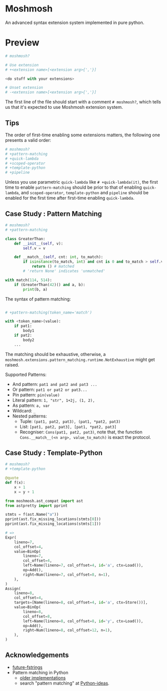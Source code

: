 # Moshmosh

An advanced syntax extension system implemented in pure python.

# Preview

```python
# moshmosh?

# Use extension
# +<extension name>[<extension arg>{','}]

<do stuff with your extensions>

# Unset extension
# -<extension name>[<extension arg>{','}]
```

The first line of the file should start with a comment `# moshmosh?`, which tells us
that it's expected to use Moshmosh extension system.


## Tips

The order of first-time enabling some extensions matters, the following one presents a valid order:

```python
# moshmosh?
# +pattern-matching
# +quick-lambda
# +scoped-operator
# +template-python
# +pipeline
```

Unless you use parametric `quick-lambda` like `# +quick-lambda(it)`,
the first time to enable `pattern-matching` should be prior to that of enabling `quick-lambda`, and `scoped-operator`, `template-python` and `pipeline` should be enabled for the first time after first-time enabling `quick-lambda`.

## Case Study : Pattern Matching

```python
# moshmosh?
# +pattern-matching

class GreaterThan:
    def __init__(self, v):
        self.v = v

    def __match__(self, cnt: int, to_match):
        if isinstance(to_match, int) and cnt is 0 and to_match > self.v:
            return () # matched
        # 'return None' indicates 'unmatched'

with match(114, 514):
    if (GreaterThan(42)() and a, b):
        print(b, a)
```

The syntax of pattern matching:
```python

# +pattern-matching(token_name='match')

with <token_name>(value):
    if pat1:
        body1
    if pat2:
        body2
    ...
```

The matching should be exhaustive, otherwise,
a `moshmosh.extensions.pattern_matching.runtime.NotExhaustive`
might get raised.

Supported Patterns:
- And pattern: `pat1 and pat2 and pat3 ...`
- Or pattern: `pat1 or pat2 or pat3...`
- Pin pattern: `pin(value)`
- Literal pattern: `1, "str", 1+2j, (1, 2),`
- As pattern: `a, var`
- Wildcard: `_`
- Nested patterns:
    - Tuple: `(pat1, pat2, pat3), (pat1, *pat2, pat3)`
    - List:  `[pat1, pat2, pat3], [pat1, *pat2, pat3]`
    - Recogniser: `Cons(pat1, pat2, pat3)`, note that,
        the function `Cons.__match__(<n arg>, value_to_match)` is exact the protocol.



## Case Study : Template-Python

```python
# moshmosh?
# +template-python

@quote
def f(x):
    x + 1
    x = y + 1

from moshmosh.ast_compat import ast
from astpretty import pprint

stmts = f(ast.Name("a"))
pprint(ast.fix_missing_locations(stmts[0]))
pprint(ast.fix_missing_locations(stmts[1]))

# =>
Expr(
    lineno=7,
    col_offset=4,
    value=BinOp(
        lineno=7,
        col_offset=4,
        left=Name(lineno=7, col_offset=4, id='a', ctx=Load()),
        op=Add(),
        right=Num(lineno=7, col_offset=8, n=1),
    ),
)
Assign(
    lineno=8,
    col_offset=4,
    targets=[Name(lineno=8, col_offset=4, id='a', ctx=Store())],
    value=BinOp(
        lineno=8,
        col_offset=8,
        left=Name(lineno=8, col_offset=8, id='y', ctx=Load()),
        op=Add(),
        right=Num(lineno=8, col_offset=12, n=1),
    ),
)
```

## Acknowledgements

- [future-fstrings](https://github.com/asottile/future-fstrings)
- Pattern matching in Python
    - [older implementations](http://www.grantjenks.com/docs/patternmatching/#alternative-packages)
    - search "pattern matching" at [Python-ideas](https://mail.python.org/archives/list/python-ideas@python.org/).
